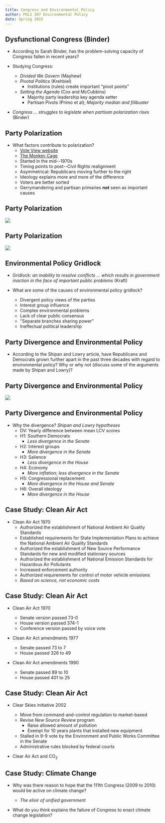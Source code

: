 ```yaml
---
title: Congress and Environmental Policy
author: POLI 307 Environmental Policy
date: Spring 2015
---
```


## Dysfunctional Congress (Binder)

* According to Sarah Binder, has the problem-solving capacity of Congress fallen in recent years?

* Studying Congress:
    * _Divided We Govern_ (Mayhew)
    * _Pivotal Politics_ (Krehbiel)
        * Institutions (rules) create important "pivot points"
    * _Setting the Agenda_ (Cox and McCubbins)
        * Majority party leadership key agenda setter
        * Partisan Pivots (Primo et al); _Majority median and filibuster_

* _Congress ... struggles to legislate when partisan polarization rises_ (Binder)

## Party Polarization

* What factors contribute to polarization?
    * [Vote View website](http://voteview.com/index.asp)
    * [The Monkey Cage](http://www.washingtonpost.com/blogs/monkey-cage/wp/2014/01/08/what-we-know-and-dont-know-about-our-polarized-politics/)
    * Started in the mid--1970s
    * Timing points to post--Civil Rights realignment 
    * Asymmetrical: Republicans moving further to the right
    * Ideology explains more and more of the difference 
    * Voters are better sorted 
    * Gerrymandering and partisan primaries __not__ seen as important causes

## Party Polarization

![](pol1.png)

## Party Polarization

![](pol2.png)

## Environmental Policy Gridlock

* Gridlock: _an inability to resolve conflicts ... which results in government inaction in the face of important public problems_ (Kraft)

* What are some of the causes of environmental policy gridlock?
    * Divergent policy views of the parties
    * Interest group influence
    * Complex environmental problems
    * Lack of clear public consensus
    * "Separate branches sharing power"
    * Ineffectual political leadership

## Party Divergence and Environmental Policy

* According to the Shipan and Lowry article, have Republicans and Democrats grown further apart in the past three decades with regard to environmental policy? Why or why not (discuss some of the arguments made by Shipan and Lowry)?


## Party Divergence and Environmental Policy

![](conpol.png)

## Party Divergence and Environmental Policy

* Why the divergence? _Shipan and Lowry hypotheses_
    * DV: Yearly difference between mean LCV scores
    * H1: Southern Democrats 
        * _Less divergence in the Senate_ 
    * H2: Interest groups 
        * _More divergence in the Senate_ 
    * H3: Salience
        * _Less divergence in the House_ 
    * H4: Economy
        * _More inflation; less divergence in the Senate_ 
    * H5: Congressional replacement
        * _More divergence in the House and Senate_ 
    * H6: Overall ideology 
        * _More divergence in the House_

## Case Study: Clean Air Act

* Clean Air Act 1970
    * Authorized the establishment of National Ambient Air Quality Standards
    * Established requirements for State Implementation Plans to achieve the National Ambient Air Quality Standards
    * Authorized the establishment of New Source Performance Standards for new and modified stationary sources
    * Authorized the establishment of National Emission Standards for Hazardous Air Pollutants
    * Increased enforcement authority
    * Authorized requirements for control of motor vehicle emissions
    * _Based on science, not economic costs_

## Case Study: Clean Air Act

* Clean Air Act 1970
    * Senate version passed 73-0
    * House version passed 374-1
    * Conference version passed by voice vote

* Clean Air Act amendments 1977
    * Senate passed 73 to 7
    * House passed 326 to 49

* Clean Air Act amendments 1990
    * Senate passed 89 to 10
    * House passed 401 to 25

## Case Study: Clean Air Act

* Clear Skies initiative 2002
    * Move from command-and-control regulation to market-based
    * Revise _New Source Review_ program
        * Raise allowed amount of pollution
        * Exempt for 10 years plants that installed new equipment
    * Stalled in 9-9 vote by the Environment and Public Works Committee in the Senate
    * Administrative rules blocked by federal courts

* Clear Air Act and CO$_{2}$

## Case Study: Climate Change

* Why was there reason to hope that the 111th Congress (2009 to 2010) would be active on climate change?
    * _The elixir of unified government_ 

* What do you think explains the failure of Congress to enact climate change legislation?





